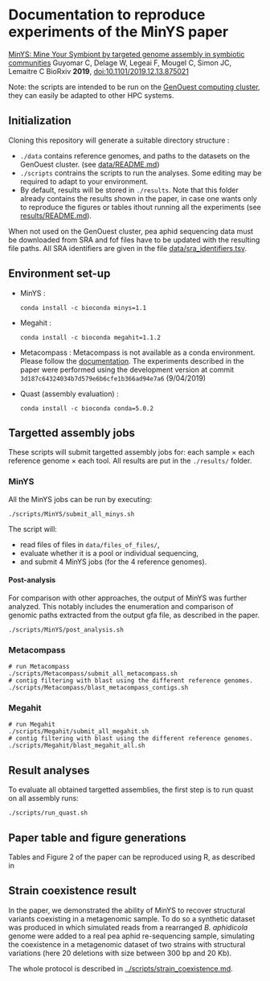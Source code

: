 # Documentation to reproduce experiments of the MinYS paper

[MinYS: Mine Your Symbiont by targeted genome assembly in symbiotic communities](https://www.biorxiv.org/content/10.1101/2019.12.13.875021v1) 
Guyomar C, Delage W, Legeai F, Mougel C, Simon JC, Lemaitre C 
BioRxiv **2019**, [doi:10.1101/2019.12.13.875021](https://www.biorxiv.org/content/10.1101/2019.12.13.875021v1)

Note: the scripts are intended to be run on the [GenOuest computing cluster](https://www.genouest.org/), they can easily be adapted to other HPC systems.


## Initialization

Cloning this repository will generate a suitable directory structure :
- `./data` contains reference genomes, and paths to the datasets on the GenOuest cluster. (see [data/README.md](data/README.md))
- `./scripts` contrains the scripts to run the analyses. Some editing may be required to adapt to your environment.
- By default, results will be stored in `./results`. Note that this folder already contains the results shown in the paper, in case one wants only to reproduce the figures or tables ithout running all the experiments (see [results/README.md](results/README.md)).

When not used on the GenOuest cluster, pea aphid sequencing data must be downloaded from SRA and fof files have to be updated with the resulting file paths. All SRA identifiers are given in the file [data/sra_identifiers.tsv](data/data/sra_identifiers.tsv).

## Environment set-up

- MinYS :

  ```
  conda install -c bioconda minys=1.1
  ```
- Megahit :

  ```
  conda install -c bioconda megahit=1.1.2
  ```
- Metacompass :
  Metacompass is not available as a conda environment. Please follow the [documentation](https://github.com/marbl/MetaCompass/blob/master/README.md).
  The experiments described in the paper were performed using the development version at commit `3d187c64324034b7d579e6b6cfe1b366ad94e7a6` (9/04/2019)

- Quast (assembly evaluation) :

  ```
  conda install -c bioconda conda=5.0.2
  ```

  

## Targetted assembly jobs

These scripts will submit targetted assembly jobs for: each sample $\times$ each reference genome  $\times$ each tool. All results are put in the `./results/` folder.

### MinYS

All the MinYS jobs can be run by executing:

```
./scripts/MinYS/submit_all_minys.sh
```

The script will: 

* read files of files in `data/files_of_files/`, 
* evaluate whether it is a pool or individual sequencing, 
* and submit 4 MinYS jobs (for the 4 reference genomes).

#### Post-analysis

For comparison with other approaches, the output of MinYS was further analyzed. This notably includes the enumeration and comparison of genomic paths extracted from the output gfa file, as described in the paper.

```
./scripts/MinYS/post_analysis.sh
```

### Metacompass

```
# run Metacompass
./scripts/Metacompass/submit_all_metacompass.sh
# contig filtering with blast using the different reference genomes.
./scripts/Metacompass/blast_metacompass_contigs.sh
```

### Megahit

```
# run Megahit
./scripts/Megahit/submit_all_megahit.sh
# contig filtering with blast using the different reference genomes.
./scripts/Megahit/blast_megahit_all.sh
```



## Result analyses

To evaluate all obtained targetted assemblies, the first step is to run quast on all assembly runs: 

```
./scripts/run_quast.sh
```



## Paper table and figure generations

Tables and Figure 2 of the paper can be reproduced using R, as described in  

## Strain coexistence result

In the paper, we demonstrated the ability of MinYS to recover structural variants coexisting in a metagenomic sample. To do so a synthetic dataset was produced in which simulated reads from a rearranged *B. aphidicola* genome were added to a real pea aphid re-sequencing sample, simulating the coexistence in a metagenomic dataset of two strains with structural variations (here 20 deletions with size between 300 bp and 20 Kb). 

The whole protocol is described in [../scripts/strain_coexistence.md](../scripts/strain_coexistence.md).